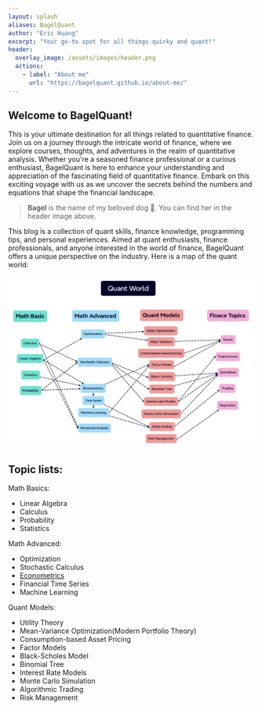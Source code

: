 ```yaml
---
layout: splash
aliases: BagelQuant
author: "Eric Huang"
excerpt: "Your go-to spot for all things quirky and quant!"
header:
  overlay_image: /assets/images/header.png
  actions:
    - label: "About me"
      url: "https://bagelquant.github.io/about-me/"
---
```


## Welcome to BagelQuant!

This is your ultimate destination for all things related to quantitative finance. 
Join us on a journey through the intricate world of finance, 
where we explore courses, thoughts, and adventures in the realm of quantitative analysis. 
Whether you're a seasoned finance professional or a curious enthusiast, 
BagelQuant is here to enhance your understanding and appreciation of the fascinating field of quantitative finance. 
Embark on this exciting voyage with us 
as we uncover the secrets behind the numbers and equations that shape the financial landscape.

> **Bagel** is the name of my beloved dog 🐶. You can find her in the header image above.

This blog is a collection of quant skills, finance knowledge, programming tips, and personal experiences. 
Aimed at quant enthusiasts, finance professionals, and anyone interested in the world of finance, 
BagelQuant offers a unique perspective on the industry. Here is a map of the quant world:

![Quant Map](assets/images/quant_map.png)

## Topic lists:

Math Basics:

- Linear Algebra
- Calculus
- Probability
- Statistics

Math Advanced:

- Optimization
- Stochastic Calculus
- [Econometrics]()
- Financial Time Series
- Machine Learning

Quant Models:

- Utility Theory
- Mean-Variance Optimization(Modern Portfolio Theory)
- Consumption-based Asset Pricing
- Factor Models
- Black-Scholes Model
- Binomial Tree
- Interest Rate Models
- Monte Carlo Simulation
- Algorithmic Trading
- Risk Management

